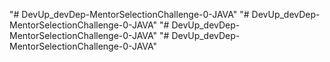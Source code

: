 "# DevUp_devDep-MentorSelectionChallenge-0-JAVA" 
"# DevUp_devDep-MentorSelectionChallenge-0-JAVA" 
"# DevUp_devDep-MentorSelectionChallenge-0-JAVA" 
"# DevUp_devDep-MentorSelectionChallenge-0-JAVA" 
